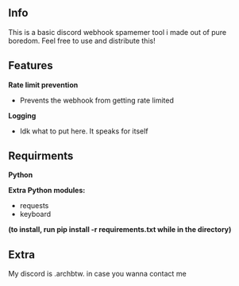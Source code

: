 ## Info

This is a basic discord webhook spamemer tool i made out of pure boredom. Feel free to use and distribute this!

## Features 

**Rate limit prevention**
 * Prevents the webhook from getting rate limited

**Logging**
 * Idk what to put here. It speaks for itself

## Requirments

**Python**

**Extra Python modules:**
 * requests
 * keyboard
 
 **(to install, run pip install -r requirements.txt while in the directory)**

## Extra

My discord is .archbtw. in case you wanna contact me
